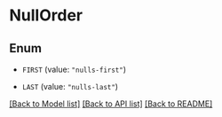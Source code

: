 # NullOrder

## Enum


* `FIRST` (value: `"nulls-first"`)

* `LAST` (value: `"nulls-last"`)


[[Back to Model list]](../README.md#documentation-for-models) [[Back to API list]](../README.md#documentation-for-api-endpoints) [[Back to README]](../README.md)


